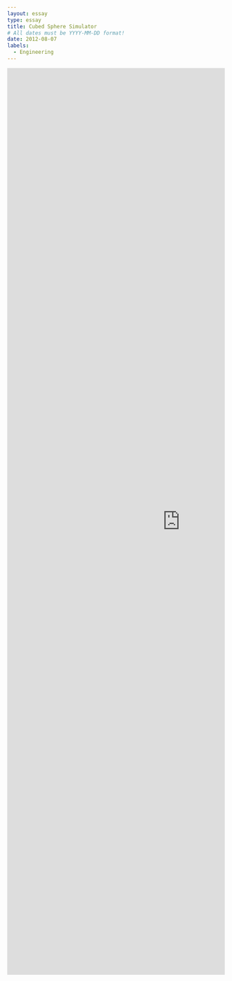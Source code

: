 ```yaml
---
layout: essay
type: essay
title: Cubed Sphere Simulator
# All dates must be YYYY-MM-DD format!
date: 2012-08-07
labels:
  - Engineering
---
```


<div style="margin-top: 10px; " class="ui center aligned grid">
    <div class="middle aligned column">
        <embed src="https://Li-JJ.github.io/images/cubed_sphere.pdf" width="800px" height="2100px" />
    </div>
</div>
